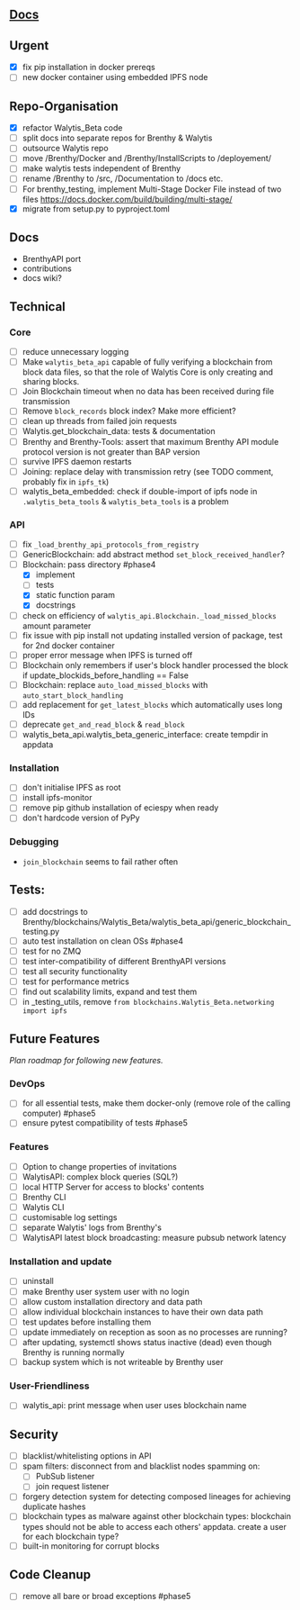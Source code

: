 ## [Docs](Documentation/DocsRoadmap.md)

## Urgent

- [x] fix pip installation in docker prereqs
- [ ] new docker container using embedded IPFS node

## Repo-Organisation

- [x] refactor Walytis_Beta code
- [ ] split docs into separate repos for Brenthy & Walytis
- [ ] outsource Walytis repo
- [ ] move /Brenthy/Docker and /Brenthy/InstallScripts to /deployement/
- [ ] make walytis tests independent of Brenthy 
- [ ] rename /Brenthy to /src, /Documentation to /docs etc.
- [ ] For brenthy_testing, implement Multi-Stage Docker File instead of two files https://docs.docker.com/build/building/multi-stage/
- [x] migrate from setup.py to pyproject.toml

## Docs

- BrenthyAPI port
- contributions
- docs wiki?

## Technical

### Core

- [ ] reduce unnecessary logging
- [ ] Make `walytis_beta_api` capable of fully verifying a blockchain from block data files, so that the role of Walytis Core is only creating and sharing blocks.
- [ ] Join Blockchain timeout when no data has been received during file transmission
- [ ] Remove `block_records` block index? Make more efficient?
- [ ] clean up threads from failed join requests
- [ ] Walytis.get_blockchain_data: tests & documentation
- [ ] Brenthy and Brenthy-Tools: assert that maximum Brenthy API module protocol version is not greater than BAP version
- [ ] survive IPFS daemon restarts
- [ ] Joining: replace delay with transmission retry (see TODO comment, probably fix in `ipfs_tk`)
- [ ] walytis_beta_embedded: check if double-import of ipfs node in `.walytis_beta_tools` & `walytis_beta_tools` is a problem

### API

- [ ] fix `_load_brenthy_api_protocols_from_registry`
- [ ] GenericBlockchain: add abstract method `set_block_received_handler`?
- [ ] Blockchain: pass directory #phase4
    - [x] implement
    - [ ] tests
    - [x] static function param
    - [x] docstrings
- [ ] check on efficiency of `walytis_api.Blockchain._load_missed_blocks` amount parameter
- [ ] fix issue with pip install not updating installed version of package, test for 2nd docker container
- [ ] proper error message when IPFS is turned off
- [ ] Blockchain only remembers if user's block handler processed the block if update_blockids_before_handling == False
- [ ] Blockchain: replace `auto_load_missed_blocks` with `auto_start_block_handling`
- [ ] add replacement for `get_latest_blocks` which automatically uses long IDs
- [ ] deprecate `get_and_read_block` & `read_block`
- [ ] walytis_beta_api.walytis_beta_generic_interface: create tempdir in appdata

### Installation

- [ ] don't initialise IPFS as root
- [ ] install ipfs-monitor
- [ ] remove pip github installation of eciespy when ready
- [ ] don't hardcode version of PyPy

### Debugging

- `join_blockchain` seems to fail rather often

## Tests:

- [ ] add docstrings to Brenthy/blockchains/Walytis_Beta/walytis_beta_api/generic_blockchain_testing.py
- [ ] auto test installation on clean OSs #phase4
- [ ] test for no ZMQ
- [ ] test inter-compatibility of different BrenthyAPI versions
- [ ] test all security functionality
- [ ] test for performance metrics
- [ ] find out scalability limits, expand and test them
- [ ] in _testing_utils, remove `from blockchains.Walytis_Beta.networking import ipfs`

## Future Features

_Plan roadmap for following new features._

### DevOps

- [ ] for all essential tests, make them docker-only (remove role of the calling computer) #phase5
- [ ] ensure pytest compatibility of tests #phase5

### Features

- [ ] Option to change properties of invitations
- [ ] WalytisAPI: complex block queries (SQL?)
- [ ] local HTTP Server for access to blocks' contents
- [ ] Brenthy CLI
- [ ] Walytis CLI
- [ ] customisable log settings
- [ ] separate Walytis' logs from Brenthy's
- [ ] WalytisAPI latest block broadcasting: measure pubsub network latency

### Installation and update

- [ ] uninstall
- [ ] make Brenthy user system user with no login
- [ ] allow custom installation directory and data path
- [ ] allow individual blockchain instances to have their own data path
- [ ] test updates before installing them
- [ ] update immediately on reception as soon as no processes are running?
- [ ] after updating, systemctl shows status inactive (dead) even though Brenthy is running normally
- [ ] backup system which is not writeable by Brenthy user

### User-Friendliness

- [ ] walytis_api: print message when user uses blockchain name

## Security

- [ ] blacklist/whitelisting options in API
- [ ] spam filters: disconnect from and blacklist nodes spamming on:
  - [ ] PubSub listener
  - [ ] join request listener
- [ ] forgery detection system for detecting composed lineages for achieving duplicate hashes
- [ ] blockchain types as malware against other blockchain types: blockchain types should not be able to access each others' appdata. create a user for each blockchain type?
- [ ] built-in monitoring for corrupt blocks

## Code Cleanup

- [ ] remove all bare or broad exceptions #phase5
